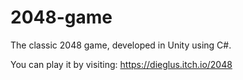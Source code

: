 # 2048-game
The classic 2048 game, developed in Unity using C#.

You can play it by visiting: https://dieglus.itch.io/2048
